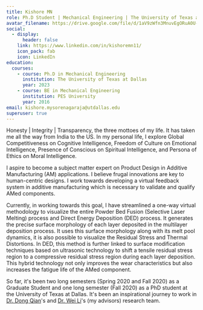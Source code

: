 ```yaml
---
title: Kishore MN
role: Ph.D Student | Mechanical Engineering | The University of Texas at Dallas
avatar_filename: https://drive.google.com/file/d/1aV9zWfn3MnuvEgORuA0U-nmhhiKmcBuh/view?usp=sharing
social:
  - display:
      header: false
    link: https://www.linkedin.com/in/kishoremn11/
    icon_pack: fab
    icon: LinkedIn
education:
  courses:
    - course: Ph.D in Mechanical Engineering
      institution: The University of Texas at Dallas
      year: 2023
    - course: BE in Mechanical Engineering
      institution: PES University
      year: 2016
email: kishore.mysorenagaraja@utdallas.edu
superuser: true
---
```

Honesty | Integrity | Transparency, the three mottoes of my life. It has taken me all the way from India to the US. In my personal life, I explore Global Competitiveness on Cognitive Intelligence, Freedom of Culture on Emotional Intelligence, Presence of Conscious on Spiritual Intelligence, and Persona of Ethics on Moral Intelligence. 

I aspire to become a subject matter expert on Product Design in Additive Manufacturing (AM) applications. I believe frugal innovations are key to human-centric designs. I work towards developing a virtual feedback system in additive manufacturing which is necessary to validate and qualify AMed components. 

Currently, in working towards this goal, I have streamlined a one-way virtual methodology to visualize the entire Powder Bed Fusion (Selective Laser Melting) process and Direct Energy Deposition (DED) process. It generates the precise surface morphology of each layer deposited in the multilayer deposition process. It uses this surface morphology along with its melt pool dynamics, it is also possible to visualize the Residual Stress and Thermal Distortions. In DED, this method is further linked to surface modification techniques based on ultrasonic technology to shift a tensile residual stress region to a compressive residual stress region during each layer deposition. This hybrid technology not only improves the wear characteristics but also increases the fatigue life of the AMed component.  

So far, it's been two long semesters (Spring 2020 and Fall 2020) as a Graduate Student and one long semester (Fall 2020) as a PhD student at the University of Texas at Dallas. It's been an inspirational journey to work in [Dr. Dong Qian](https://scholar.google.com/citations?user=xDtUresAAAAJ&hl=en)'s and [Dr. Wei Li](https://scholar.google.com/citations?hl=en&user=BSNTJEAAAAAJ&view_op=list_works&sortby=pubdate)'s (my advisors) research team.